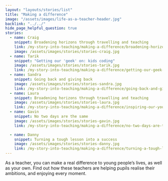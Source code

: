```yaml
---
layout: "layouts/stories/list"
title: "Making a difference"
image: "/assets/images/life-as-a-teacher-header.jpg"
backlink: "../../"
hide_page_helpful_question: true
stories:
  - name: Craig
    snippet: Broadening horizons through travelling and teaching
    link: /my-story-into-teaching/making-a-difference/broadening-horizons-through-travelling-and-teaching
    image: /assets/images/stories/stories-craig.jpg
  - name: Tarik
    snippet: "Getting our 'geek' on: kids coding"
    image: /assets/images/stories/stories-tarik.jpg
    link: /my-story-into-teaching/making-a-difference/getting-our-geek-on-kids-coding
  - name: Sandra
    snippet: Going back and giving back
    image: /assets/images/stories/stories-sandra.jpg
    link: /my-story-into-teaching/making-a-difference/going-back-and-giving-back
  - name: Laura
    snippet: Broadening horizons through travelling and teaching
    image: /assets/images/stories/stories-laura.jpg
    link: /my-story-into-teaching/making-a-difference/inspiring-our-young-entrepreneurs
  - name: Gavin
    snippet: No two days are the same
    image: /assets/images/stories/stories-gavin.jpg
    link: /my-story-into-teaching/making-a-difference/no-two-days-are-the-same

  - name: Danny
    snippet: Turning a tough lesson into a success
    image: /assets/images/stories/stories-danny.jpg
    link: /my-story-into-teaching/making-a-difference/turning-a-tough-lesson-into-success
---
```


As a teacher, you can make a real difference to young people’s lives, as well as your own. Find out how these teachers are helping pupils realise their ambitions, and enjoying every moment.
